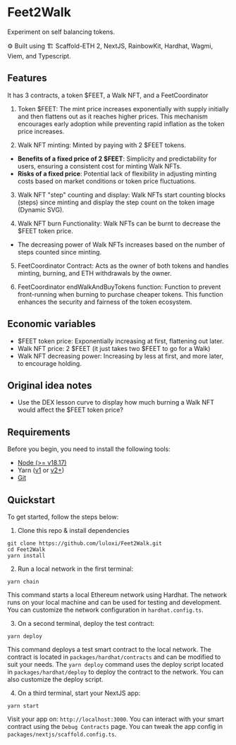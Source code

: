 # Feet2Walk

Experiment on self balancing tokens.

⚙️ Built using 🏗 Scaffold-ETH 2, NextJS, RainbowKit, Hardhat, Wagmi, Viem, and Typescript.

## Features

It has 3 contracts, a token $FEET, a Walk NFT, and a FeetCoordinator

1. Token $FEET: The mint price increases exponentially with supply initially and then flattens out as it reaches higher prices. This mechanism encourages early adoption while preventing rapid inflation as the token price increases.

2. Walk NFT minting: Minted by paying with 2 $FEET tokens.

- **Benefits of a fixed price of 2 $FEET**: Simplicity and predictability for users, ensuring a consistent cost for minting Walk NFTs.
- **Risks of a fixed price**: Potential lack of flexibility in adjusting minting costs based on market conditions or token price fluctuations.

3. Walk NFT "step" counting and display: Walk NFTs start counting blocks (steps) since minting and display the step count on the token image (Dynamic SVG).

4. Walk NFT burn Functionality: Walk NFTs can be burnt to decrease the $FEET token price.

- The decreasing power of Walk NFTs increases based on the number of steps counted since minting.

5. FeetCoordinator Contract: Acts as the owner of both tokens and handles minting, burning, and ETH withdrawals by the owner.

6. FeetCoordinator endWalkAndBuyTokens function: Function to prevent front-running when burning to purchase cheaper tokens. This function enhances the security and fairness of the token ecosystem.

## Economic variables

- $FEET token price: Exponentially increasing at first, flattening out later.
- Walk NFT price: 2 $FEET (it just takes two $FEET to go for a Walk)
- Walk NFT decreasing power: Increasing by less at first, and more later, to encourage holding.

## Original idea notes

- Use the DEX lesson curve to display how much burning a Walk NFT would affect the $FEET token price?

## Requirements

Before you begin, you need to install the following tools:

- [Node (>= v18.17)](https://nodejs.org/en/download/)
- Yarn ([v1](https://classic.yarnpkg.com/en/docs/install/) or [v2+](https://yarnpkg.com/getting-started/install))
- [Git](https://git-scm.com/downloads)

## Quickstart

To get started, follow the steps below:

1. Clone this repo & install dependencies

```
git clone https://github.com/luloxi/Feet2Walk.git
cd Feet2Walk
yarn install
```

2. Run a local network in the first terminal:

```
yarn chain
```

This command starts a local Ethereum network using Hardhat. The network runs on your local machine and can be used for testing and development. You can customize the network configuration in `hardhat.config.ts`.

3. On a second terminal, deploy the test contract:

```
yarn deploy
```

This command deploys a test smart contract to the local network. The contract is located in `packages/hardhat/contracts` and can be modified to suit your needs. The `yarn deploy` command uses the deploy script located in `packages/hardhat/deploy` to deploy the contract to the network. You can also customize the deploy script.

4. On a third terminal, start your NextJS app:

```
yarn start
```

Visit your app on: `http://localhost:3000`. You can interact with your smart contract using the `Debug Contracts` page. You can tweak the app config in `packages/nextjs/scaffold.config.ts`.
